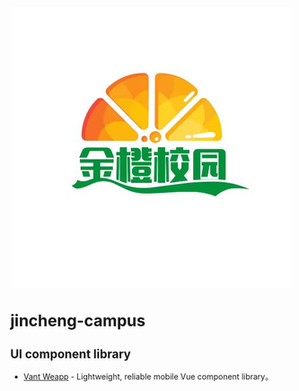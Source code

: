 <div>
    <div align='center'>
        <img src="src/static/images/logo.png" alt="logo">
    </div>
</div>

# jincheng-campus

## UI component library
- [Vant Weapp](https://vant-contrib.gitee.io/vant/v2/#/zh-CN) - Lightweight, reliable mobile Vue component library。
